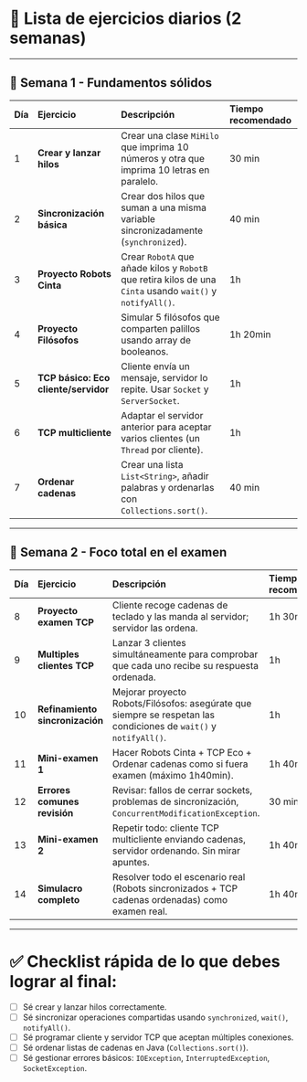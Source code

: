 # 📅 Lista de ejercicios diarios (2 semanas)

---

## 📅 Semana 1 - Fundamentos sólidos

|Día|Ejercicio|Descripción|Tiempo recomendado|
|:--|:--|:--|:--|
|1|**Crear y lanzar hilos**|Crear una clase `MiHilo` que imprima 10 números y otra que imprima 10 letras en paralelo.|30 min|
|2|**Sincronización básica**|Crear dos hilos que suman a una misma variable sincronizadamente (`synchronized`).|40 min|
|3|**Proyecto Robots Cinta**|Crear `RobotA` que añade kilos y `RobotB` que retira kilos de una `Cinta` usando `wait()` y `notifyAll()`.|1h|
|4|**Proyecto Filósofos**|Simular 5 filósofos que comparten palillos usando array de booleanos.|1h 20min|
|5|**TCP básico: Eco cliente/servidor**|Cliente envía un mensaje, servidor lo repite. Usar `Socket` y `ServerSocket`.|1h|
|6|**TCP multicliente**|Adaptar el servidor anterior para aceptar varios clientes (un `Thread` por cliente).|1h|
|7|**Ordenar cadenas**|Crear una lista `List<String>`, añadir palabras y ordenarlas con `Collections.sort()`.|40 min|

---

## 📅 Semana 2 - Foco total en el examen

|Día|Ejercicio|Descripción|Tiempo recomendado|
|:--|:--|:--|:--|
|8|**Proyecto examen TCP**|Cliente recoge cadenas de teclado y las manda al servidor; servidor las ordena.|1h 30min|
|9|**Multiples clientes TCP**|Lanzar 3 clientes simultáneamente para comprobar que cada uno recibe su respuesta ordenada.|1h|
|10|**Refinamiento sincronización**|Mejorar proyecto Robots/Filósofos: asegúrate que siempre se respetan las condiciones de `wait()` y `notifyAll()`.|1h|
|11|**Mini-examen 1**|Hacer Robots Cinta + TCP Eco + Ordenar cadenas como si fuera examen (máximo 1h40min).|1h 40min|
|12|**Errores comunes revisión**|Revisar: fallos de cerrar sockets, problemas de sincronización, `ConcurrentModificationException`.|30 min|
|13|**Mini-examen 2**|Repetir todo: cliente TCP multicliente enviando cadenas, servidor ordenando. Sin mirar apuntes.|1h 40min|
|14|**Simulacro completo**|Resolver todo el escenario real (Robots sincronizados + TCP cadenas ordenadas) como examen real.|1h 40min|

---

# ✅ Checklist rápida de lo que debes lograr al final:

- [ ]  Sé crear y lanzar hilos correctamente.
- [ ]  Sé sincronizar operaciones compartidas usando `synchronized`, `wait()`, `notifyAll()`.
- [ ]  Sé programar cliente y servidor TCP que aceptan múltiples conexiones.
- [ ]  Sé ordenar listas de cadenas en Java (`Collections.sort()`).
- [ ]  Sé gestionar errores básicos: `IOException`, `InterruptedException`, `SocketException`.